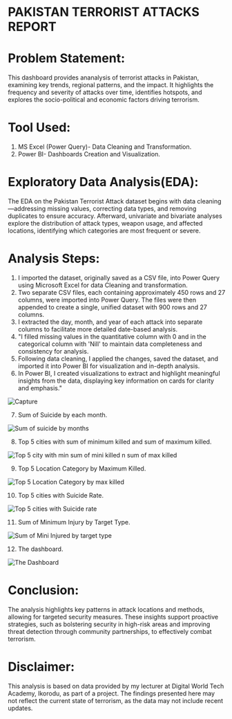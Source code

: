 # PAKISTAN TERRORIST ATTACKS REPORT
# Problem Statement:
This dashboard provides ananalysis of terrorist attacks in Pakistan, examining key trends, regional patterns, and the impact. It highlights the frequency and severity of attacks over time, identifies hotspots, and explores the socio-political and economic factors driving terrorism.
# Tool Used:
1. MS Excel (Power Query)- Data Cleaning and Transformation.
2. Power BI- Dashboards  Creation and Visualization.

# Exploratory Data Analysis(EDA):
  The EDA on the Pakistan Terrorist Attack dataset begins with data cleaning—addressing missing values, correcting data types, and removing duplicates to ensure accuracy. Afterward, univariate and bivariate analyses explore the distribution of attack types, weapon usage, and affected locations, identifying which categories are most frequent or severe.

# Analysis Steps:
1. I imported the dataset, originally saved as a CSV file, into Power Query using Microsoft Excel for data Cleaning and transformation.
2. Two separate CSV files, each containing approximately 450 rows and 27 columns, were imported into Power Query. The files were then appended to create a single, unified dataset with 900 rows and 27 columns.
3. I extracted the day, month, and year of each attack into separate columns to facilitate more detailed date-based analysis.
4. "I filled missing values in the quantitative column with 0 and in the categorical column with 'Nill' to maintain data completeness and consistency for analysis.
5. Following data cleaning, I applied the changes, saved the dataset, and imported it into Power BI for visualization and in-depth analysis.
6. In Power BI, I created visualizations to extract and highlight meaningful insights from the data, displaying key information on cards for clarity and emphasis."

![Capture](https://github.com/user-attachments/assets/977d9b45-a151-46bb-af19-b5025b8d9e38)

7. Sum of Suicide by each month.

![Sum of suicide by months](https://github.com/user-attachments/assets/a7e87fa0-ba0e-48f3-9bfd-c20d385a6844)

8. Top 5 cities with sum of minimum killed and sum of maximum killed.

![Top 5 city with min sum of mini killed n sum of max killed](https://github.com/user-attachments/assets/29dbd410-1dc1-4e0a-b8e7-8647a4c10f12)

9. Top 5 Location Category by Maximum Killed.


![Top 5 Location Category by max killed](https://github.com/user-attachments/assets/d06f024b-5a85-401a-9179-ce222fce0b0c)

10. Top 5 cities with Suicide Rate.

![Top 5 cities with Suicide rate](https://github.com/user-attachments/assets/f944cd8f-3f15-41db-9cf8-b492f3b03804)

11. Sum of Minimum Injury by Target Type.

![Sum of Mini Injured by target type](https://github.com/user-attachments/assets/cfa361f7-50ec-4dbb-b176-792acebf1282)

12. The dashboard.

![The Dashboard](https://github.com/user-attachments/assets/ef36117d-fc33-4898-8b88-661dba5761e5)

# Conclusion:
   The analysis highlights key patterns in attack locations and methods, allowing for targeted security measures. These insights support proactive strategies, such as bolstering security in high-risk areas and improving threat detection through community partnerships, to effectively combat terrorism.

# Disclaimer:
 This analysis is based on data provided by my lecturer at Digital World Tech Academy, Ikorodu, as part of a project. The findings presented here may not reflect the current state of terrorism, as the data may not include recent updates.
